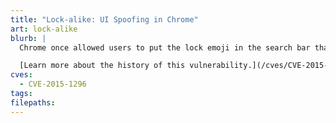 ```yaml
---
title: "Lock-alike: UI Spoofing in Chrome"
art: lock-alike
blurb: |
  Chrome once allowed users to put the lock emoji in the search bar that made it look like the connection was secure.

  [Learn more about the history of this vulnerability.](/cves/CVE-2015-1296)
cves:
  - CVE-2015-1296
tags:
filepaths:
---
```

